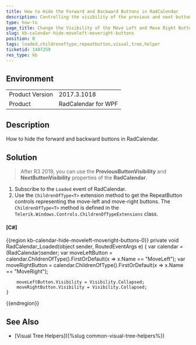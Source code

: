 ```yaml
---
title: How to Hide the Forward and Backward Buttons in RadCalendar
description: Controlling the visibility of the previous and next buttons in RadCalendar
type: how-to
page_title: Change the Visibility of the Move Left and Move Right Buttons in the Calendar Header
slug: kb-calendar-hide-moveleft-moveright-buttons
position: 0
tags: loaded,childrenoftype,repeatbutton,visual,tree,helper
ticketid: 1407259
res_type: kb
---
```


## Environment
<table>
    <tbody>
	    <tr>
	    	<td>Product Version</td>
	    	<td>2017.3.1018</td>
	    </tr>
	    <tr>
	    	<td>Product</td>
	    	<td>RadCalendar for WPF</td>
	    </tr>
    </tbody>
</table>

## Description

How to hide the forward and backward buttons in RadCalendar.

## Solution
>After R3 2019, you can use the __PreviousButtonVisibility__ and __NextButtonVisibility__ properties of the __RadCalendar__.

1. Subscribe to the `Loaded` event of RadCalendar.
2. Use the `ChildrenOfType<T>` extension method to get the RepeatButton controls representing the move-left and move-right buttons. The `ChildrenOfType<T>` method is defined in the `Telerik.Windows.Controls.ChildrenOfTypeExtensions` class. 

#### __[C#]__
{{region kb-calendar-hide-moveleft-moveright-buttons-0}}
	private void RadCalendar_Loaded(object sender, RoutedEventArgs e)
	{
		var calendar = (RadCalendar)sender;
		var moveLeftButton = calendar.ChildrenOfType<RepeatButton>().FirstOrDefault(x => x.Name == "MoveLeft");
		var moveRightButton = calendar.ChildrenOfType<RepeatButton>().FirstOrDefault(x => x.Name == "MoveRight");

		moveLeftButton.Visibility = Visibility.Collapsed;
		moveRightButton.Visibility = Visibility.Collapsed;
	}
{{endregion}}

## See Also
* [Visual Tree Helpers]({%slug common-visual-tree-helpers%})
